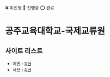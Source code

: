 ❌ 미진행 🔺 진행중 ⭕ 완료
# 공주교육대학교-국제교류원

## 사이트 리스트
- 메인 : [`확인`](./html/iseo/index.html)
- 서브 : [`확인`](./html/iseo/sub.html)